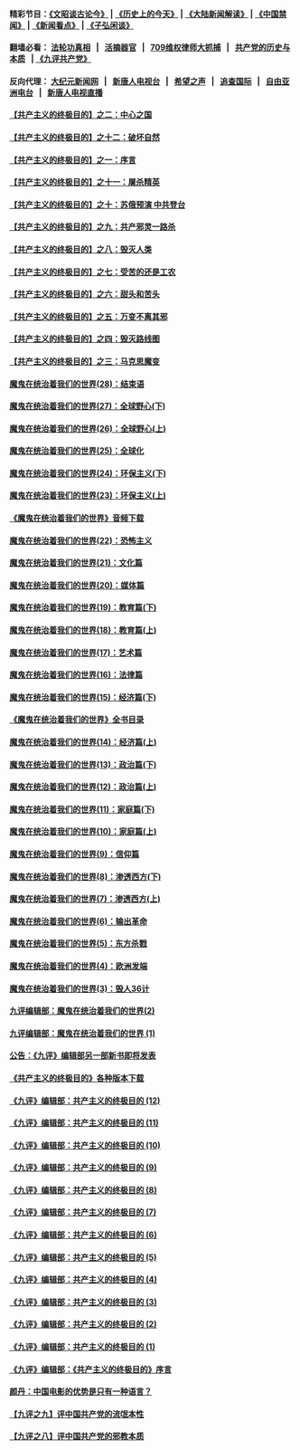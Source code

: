#### 精彩节目：[《文昭谈古论今》](http://134.209.198.168/wenzhao) | [《历史上的今天》](http://134.209.198.168/today-in-history) | [《大陆新闻解读》](http://134.209.198.168/ntdtv-comedy) | [《中国禁闻》](http://134.209.198.168/ntdtv-news) | [《新闻看点》](http://134.209.198.168/news-insight) | [《子弘闲谈》](http://134.209.198.168/zihongxiantan/) 

  #### 翻墙必看： [法轮功真相](http://134.209.198.168:10000/videos/truth.html) &nbsp;&nbsp;|&nbsp;&nbsp; [活摘器官](http://134.209.198.168:10000/videos/res/Organs/) &nbsp;&nbsp;|&nbsp;&nbsp; [709维权律师大抓捕](http://134.209.198.168:10000/videos/709/) &nbsp;&nbsp;|&nbsp;&nbsp; [共产党的历史与本质](http://134.209.198.168:10000/videos/ccp.html) &nbsp;&nbsp;| [《九评共产党》](http://134.209.198.168:10000/videos/jiuping/) 

#### 反向代理： [大纪元新闻网](http://134.209.198.168:10080/) &nbsp;&nbsp;|&nbsp;&nbsp; [新唐人电视台](http://134.209.198.168:8000/) &nbsp;&nbsp;|&nbsp;&nbsp; [希望之声](http://134.209.198.168:8200/) &nbsp;&nbsp;|&nbsp;&nbsp; [追查国际](http://134.209.198.168:10010/) &nbsp;&nbsp;|&nbsp;&nbsp; [自由亚洲电台](http://134.209.198.168:9800/) &nbsp;&nbsp;|&nbsp;&nbsp; [新唐人电视直播](http://134.209.198.168/) 

#### [【共产主义的终极目的】之二：中心之国](../pages/nsc422/n11047728.md?t=03281237) 

#### [【共产主义的终极目的】之十二：破坏自然](../pages/nsc422/n11135214.md?t=03281237) 

#### [【共产主义的终极目的】之一：序言](../pages/nsc422/n11086077.md?t=03281237) 

#### [【共产主义的终极目的】之十一：屠杀精英](../pages/nsc422/n11118442.md?t=03281237) 

#### [【共产主义的终极目的】之十：苏俄预演 中共登台](../pages/nsc422/n11118424.md?t=03281237) 

#### [【共产主义的终极目的】之九：共产邪灵一路杀](../pages/nsc422/n11114139.md?t=03281237) 

#### [【共产主义的终极目的】之八：毁灭人类](../pages/nsc422/n11108503.md?t=03281237) 

#### [【共产主义的终极目的】之七：受苦的还是工农](../pages/nsc422/n11101809.md?t=03281237) 

#### [【共产主义的终极目的】之六：甜头和苦头](../pages/nsc422/n11096971.md?t=03281237) 

#### [【共产主义的终极目的】之五：万变不离其邪](../pages/nsc422/n11091285.md?t=03281237) 

#### [【共产主义的终极目的】之四：毁灭路线图](../pages/nsc422/n11086284.md?t=03281237) 

#### [【共产主义的终极目的】之三：马克思魔变](../pages/nsc422/n11061941.md?t=03281237) 

#### [魔鬼在统治着我们的世界(28)：结束语](../pages/nsc422/n10936246.md?t=03281237) 

#### [魔鬼在统治着我们的世界(27)：全球野心(下)](../pages/nsc422/n10928319.md?t=03281237) 

#### [魔鬼在统治着我们的世界(26)：全球野心(上)](../pages/nsc422/n10900318.md?t=03281237) 

#### [魔鬼在统治着我们的世界(25)：全球化](../pages/nsc422/n10788205.md?t=03281237) 

#### [魔鬼在统治着我们的世界(24)：环保主义(下)](../pages/nsc422/n10695307.md?t=03281237) 

#### [魔鬼在统治着我们的世界(23)：环保主义(上)](../pages/nsc422/n10688613.md?t=03281237) 

#### [《魔鬼在统治着我们的世界》音频下载](../pages/nsc422/n10635553.md?t=03281237) 

#### [魔鬼在统治着我们的世界(22)：恐怖主义](../pages/nsc422/n10614727.md?t=03281237) 

#### [魔鬼在统治着我们的世界(21)：文化篇](../pages/nsc422/n10597706.md?t=03281237) 

#### [魔鬼在统治着我们的世界(20)：媒体篇](../pages/nsc422/n10586579.md?t=03281237) 

#### [魔鬼在统治着我们的世界(19)：教育篇(下)](../pages/nsc422/n10564808.md?t=03281237) 

#### [魔鬼在统治着我们的世界(18)：教育篇(上)](../pages/nsc422/n10526970.md?t=03281237) 

#### [魔鬼在统治着我们的世界(17)：艺术篇](../pages/nsc422/n10499093.md?t=03281237) 

#### [魔鬼在统治着我们的世界(16)：法律篇](../pages/nsc422/n10485969.md?t=03281237) 

#### [魔鬼在统治着我们的世界(15)：经济篇(下)](../pages/nsc422/n10469975.md?t=03281237) 

#### [《魔鬼在统治着我们的世界》全书目录](../pages/nsc422/n10464261.md?t=03281237) 

#### [魔鬼在统治着我们的世界(14)：经济篇(上)](../pages/nsc422/n10457370.md?t=03281237) 

#### [魔鬼在统治着我们的世界(13)：政治篇(下)](../pages/nsc422/n10448270.md?t=03281237) 

#### [魔鬼在统治着我们的世界(12)：政治篇(上)](../pages/nsc422/n10444576.md?t=03281237) 

#### [魔鬼在统治着我们的世界(11)：家庭篇(下)](../pages/nsc422/n10440961.md?t=03281237) 

#### [魔鬼在统治着我们的世界(10)：家庭篇(上)](../pages/nsc422/n10435448.md?t=03281237) 

#### [魔鬼在统治着我们的世界(9)：信仰篇](../pages/nsc422/n10432159.md?t=03281237) 

#### [魔鬼在统治着我们的世界(8)：渗透西方(下)](../pages/nsc422/n10429603.md?t=03281237) 

#### [魔鬼在统治着我们的世界(7)：渗透西方(上)](../pages/nsc422/n10426013.md?t=03281237) 

#### [魔鬼在统治着我们的世界(6)：输出革命](../pages/nsc422/n10421536.md?t=03281237) 

#### [魔鬼在统治着我们的世界(5)：东方杀戮](../pages/nsc422/n10417707.md?t=03281237) 

#### [魔鬼在统治着我们的世界(4)：欧洲发端](../pages/nsc422/n10414890.md?t=03281237) 

#### [魔鬼在统治着我们的世界(3)：毁人36计](../pages/nsc422/n10411583.md?t=03281237) 

#### [九评编辑部：魔鬼在统治着我们的世界(2)](../pages/nsc422/n10410036.md?t=03281237) 

#### [九评编辑部：魔鬼在统治着我们的世界 (1)](../pages/nsc422/n10406825.md?t=03281237) 

#### [公告：《九评》编辑部另一部新书即将发表](../pages/nsc422/n10405104.md?t=03281237) 

#### [《共产主义的终极目的》各种版本下载](../pages/nsc422/n10022138.md?t=03281237) 

#### [《九评》编辑部：共产主义的终极目的 (12)](../pages/nsc422/n9933272.md?t=03281237) 

#### [《九评》编辑部：共产主义的终极目的 (11)](../pages/nsc422/n9924973.md?t=03281237) 

#### [《九评》编辑部：共产主义的终极目的 (10)](../pages/nsc422/n9920883.md?t=03281237) 

#### [《九评》编辑部：共产主义的终极目的 (9)](../pages/nsc422/n9916363.md?t=03281237) 

#### [《九评》编辑部：共产主义的终极目的 (8)](../pages/nsc422/n9912488.md?t=03281237) 

#### [《九评》编辑部：共产主义的终极目的 (7)](../pages/nsc422/n9901176.md?t=03281237) 

#### [《九评》编辑部：共产主义的终极目的 (6)](../pages/nsc422/n9899359.md?t=03281237) 

#### [《九评》编辑部：共产主义的终极目的 (5)](../pages/nsc422/n9893174.md?t=03281237) 

#### [《九评》编辑部：共产主义的终极目的 (4)](../pages/nsc422/n9891246.md?t=03281237) 

#### [《九评》编辑部：共产主义的终极目的 (3)](../pages/nsc422/n9879879.md?t=03281237) 

#### [《九评》编辑部：共产主义的终极目的 (2)](../pages/nsc422/n9876205.md?t=03281237) 

#### [《九评》编辑部：共产主义的终极目的 (1)](../pages/nsc422/n9865857.md?t=03281237) 

#### [《九评》编辑部：《共产主义的终极目的》序言](../pages/nsc422/n9862666.md?t=03281237) 

#### [颜丹：中国电影的优势是只有一种语言？](../pages/nsc422/n9583062.md?t=03281237) 

#### [【九评之九】评中国共产党的流氓本性](../pages/nsc422/n737542.md?t=03281237) 

#### [【九评之八】评中国共产党的邪教本质](../pages/nsc422/n735942.md?t=03281237) 

